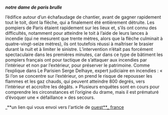 _**notre dame de paris brulle**_

l’édifice autour d’un échafaudage de chantier, avant de gagner rapidement tout
le toit, dont la flèche, qui a finalement été entièrement détruite. Les pompiers
de Paris étaient rapidement sur les lieux et, s’ils ont connu des difficultés,
notamment pour atteindre le toit à l’aide de leurs lances à incendie (qui ne
mesurent que trente mètres, alors que la flèche culminait à quatre-vingt-seize
mètres), ils ont toutefois réussi à maîtriser le brasier durant la nuit et à
limiter le sinistre. L’intervention n’était pas forcément spectaculaire dans les
premières minutes, car dans ce type de bâtiment les pompiers français ont pour
tactique de s’attaquer aux incendies par l’intérieur et non par l’extérieur,
pour préserver le patrimoine. Comme l’explique dans Le Parisien Serge Delhaye,
expert judiciaire en incendies : « Si l’on se concentre sur l’extérieur, on
prend le risque de repousser les flammes et les gaz chauds, qui peuvent
atteindre 800 degrés, vers l’intérieur et accroître les dégâts. » Plusieurs
enquêtes sont en cours pour comprendre les circonstances et l’origine du drame,
mais il est prématuré d’évoquer une « défaillance » des secours.

_**un lien qui vous envoi vers l'article de  [ouest**_ france](https://www.ouest-france.fr/faits-divers/incendie/incendie-de-notre-dame-de-paris/video-incendie-notre-dame-de-paris-les-images-filmees-par-les-pompiers-pres-du-brasier-6311798)
